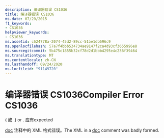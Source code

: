 ```yaml
---
description: 编译器错误 CS1036
title: 编译器错误 CS1036
ms.date: 07/20/2015
f1_keywords:
- CS1036
helpviewer_keywords:
- CS1036
ms.assetid: c624778a-2074-45d2-89cc-51be1db596c9
ms.openlocfilehash: 57a7f4bbb534734ae9147f2ca4d93cf3655996e8
ms.sourcegitcommit: 5b475c1855b32cf78d2d1bbb4295e4c236f39464
ms.translationtype: MT
ms.contentlocale: zh-CN
ms.lasthandoff: 09/24/2020
ms.locfileid: "91149720"
---
```

# <a name="compiler-error-cs1036"></a><span data-ttu-id="f5fde-103">编译器错误 CS1036</span><span class="sxs-lookup"><span data-stu-id="f5fde-103">Compiler Error CS1036</span></span>

<span data-ttu-id="f5fde-104">( 或 .</span><span class="sxs-lookup"><span data-stu-id="f5fde-104">( or .</span></span> <span data-ttu-id="f5fde-105">应有</span><span class="sxs-lookup"><span data-stu-id="f5fde-105">expected</span></span>  
  
 <span data-ttu-id="f5fde-106">[doc](../language-reference/compiler-options/doc-compiler-option.md) 注释中的 XML 格式错误。</span><span class="sxs-lookup"><span data-stu-id="f5fde-106">The XML in a [doc](../language-reference/compiler-options/doc-compiler-option.md) comment was badly formed.</span></span>
